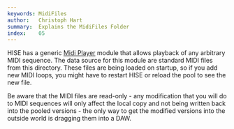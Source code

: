 ```yaml
---
keywords: MidiFiles
author:   Christoph Hart
summary:  Explains the MidiFiles Folder
index:    05
---
```



HISE has a generic [Midi Player](/hise-modules/midi-processors/list/midiplayer) module that allows playback of any arbitrary MIDI sequence. The data source for this module are standard MIDI files from this directory. These files are being loaded on startup, so if you add new MIDI loops, you might have to restart HISE or reload the pool to see the new file.

Be aware that the MIDI files are read-only - any modification that you will do to MIDI sequences will only affect the local copy and not being written back into the pooled versions - the only way to get the modified versions into the outside world is dragging them into a DAW.